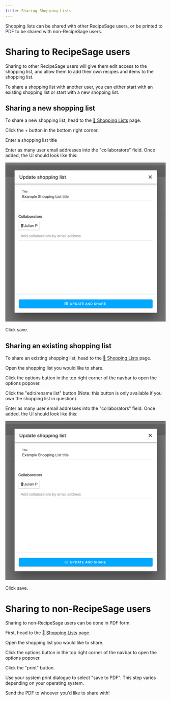 ```yaml
---
title: Sharing Shopping Lists
---
```


Shopping lists can be shared with other RecipeSage users, or be printed to PDF to be shared with non-RecipeSage users.

# Sharing to RecipeSage users

Sharing to other RecipeSage users will give them edit access to the shopping list, and allow them to add their own recipes and items to the shopping list.

To share a shopping list with another user, you can either start with an existing shopping list or start with a new shopping list.

## Sharing a new shopping list

To share a new shopping list, head to the [📱 Shopping Lists](https://recipesage.com/#/shopping-lists) page.

Click the + button in the bottom right corner.

Enter a shopping list title

Enter as many user email addresses into the "collaborators" field. Once added, the UI should look like this:

<img className="screenshot" src="/img/shopping-list-edit.png"></img>

Click save.

## Sharing an existing shopping list

To share an existing shopping list, head to the [📱 Shopping Lists](https://recipesage.com/#/shopping-lists) page.

Open the shopping list you would like to share.

Click the options button in the top right corner of the navbar to open the options popover.

Click the "edit/rename list" button (Note: this button is only available if you own the shopping list in question).

Enter as many user email addresses into the "collaborators" field. Once added, the UI should look like this:

<img className="screenshot" src="/img/shopping-list-edit.png"></img>

Click save.

# Sharing to non-RecipeSage users

Sharing to non-RecipeSage users can be done in PDF form.

First, head to the [📱 Shopping Lists](https://recipesage.com/#/shopping-lists) page.

Open the shopping list you would like to share.

Click the options button in the top right corner of the navbar to open the options popover.

Click the "print" button.

Use your system print dialogue to select "save to PDF". This step varies depending on your operating system.

Send the PDF to whoever you'd like to share with!

